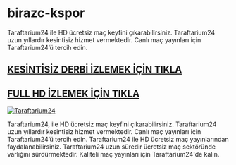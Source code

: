 # birazc-kspor
Taraftarium24 ile HD ücretsiz maç keyfini çıkarabilirsiniz. Taraftarium24 uzun yıllardır kesintisiz hizmet vermektedir. Canlı maç yayınları için Taraftarium24’ü tercih edin.
## <a href="https://https://t.me/birazcikspors"> KESİNTİSİZ DERBİ İZLEMEK İÇİN TIKLA </a>
## <a href="https://t.me/birazcikspors">FULL HD İZLEMEK İÇİN TIKLA </a>

[![Taraftarium24](https://github.com/user-attachments/assets/d5ad5d2b-495b-40d3-a764-6f705ba68971)](https://t.me/birazcikspors)

Taraftarium24, ile HD ücretsiz maç keyfini çıkarabilirsiniz. Taraftarium24 uzun yıllardır kesintisiz hizmet vermektedir. Canlı maç yayınları için Taraftarium24’ü tercih edin.
Taraftarium24 ile HD ücretsiz maç yayınlarından faydalanabilirsiniz. Taraftarium24 uzun süredir ücretsiz maç sektöründe varlığını sürdürmektedir. Kaliteli maç yayınları için Taraftarium24'de kalın.
